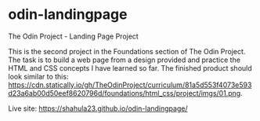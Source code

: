 # odin-landingpage
The Odin Project - Landing Page Project

This is the second project in the Foundations section of The Odin Project. The task is to build a web page from a design provided and practice the HTML and CSS concepts I have learned so far. The finished product should look similar to this: https://cdn.statically.io/gh/TheOdinProject/curriculum/81a5d553f4073e593d23a6ab00d50eef8620796d/foundations/html_css/project/imgs/01.png.

Live site: https://shahula23.github.io/odin-landingpage/
